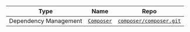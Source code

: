 
[composer-site]: https://getcomposer.org
[composer-repo]: https://github.com/composer/composer.git

| Type | Name | Repo |
| ---- | ---- | ---- |
| Dependency Management | [`Composer`][composer-site] | [`composer/composer.git`][composer-repo] |
